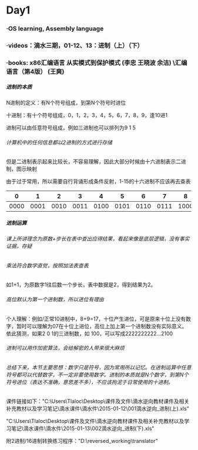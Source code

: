 # Day1

### ·OS learning, Assembly language

### ·videos：滴水三期，01-12、13：进制（上）（下）

### ·books: x86汇编语言 从实模式到保护模式 (李忠 王晓波 余洁) \汇编语言（第4版） (王爽) 

##### 进制的本质

N进制的定义：有N个符号组成，到第N个符号时进位

十进制：有十个符号组成，0，1，2，3，4，5，6，7，8，9，逢10进1

进制可以由任意符号组成，例如三进制也可以排列为9 1 5

###### 计算机中的任何信息都以2进制的方式进行存储

但是二进制表示起来比较长，不容易理解，因此大部分时候由十六进制表示二进制，图示映射

由于过于常用，所以需要自行背诵形成条件反射，1-15的十六进制不应该再去查表

| 0    | 1    | 2    | 3    | 4    | 5    | 6    | 7    | 8    | 9    | A    | B    | C    | D    | E    | F    |
| ---- | ---- | ---- | ---- | ---- | ---- | ---- | ---- | ---- | ---- | ---- | ---- | ---- | ---- | ---- | ---- |
| 0000 | 0001 | 0010 | 0011 | 0100 | 0101 | 0110 | 0111 | 1000 | 1001 | 1010 | 1011 | 1100 | 1101 | 1110 | 1111 |



##### 进制运算

###### 课上所讲理念为原数+步长在表中查出应得结果，看起来像是底层逻辑，没有事实证据，存疑

###### 乘法符合数学直觉，按照加法表查表

如1+1，为原数字1往后数一个步长，表中数据是2，得到结果为2。

###### 高位默认为第一个进制数，所以进位有理由

个人理解：例如/正常10进制中，8+9=17，十位产生进位，可是原来十位上没有数字，暂时可以理解为07在十位上进位，高位上加上第一个进制数没有实际意义。依此猜测，如果2 0 1的三进制数，如 100，可以写成2222222222...2100 

###### 进制可以用作加密算法，会给解密的人带来很大麻烦

###### 总结下来，本节主要思想：数字只是符号，因为常用所以记忆。在进制运算中任意符号都可以代替数字，不一定非要使用数字。进制的本质就是N个数字，到第N个符号进位（表达不准确，意思差不多），不应该拘泥于日常使用的十进制。

课件链接如下："C:\Users\Tlaloc\Desktop\课件及文件\滴水逆向教材课件及相关补充教材以及学习笔记\滴水课件\滴水件\2015-01-12\001滴水逆向_进制(上).xls"

"C:\Users\Tlaloc\Desktop\课件及文件\滴水逆向教材课件及相关补充教材以及学习笔记\滴水课件\滴水件\2015-01-13\002滴水逆向_进制(下).xls"

附2进制/16进制转换练习程序："D:\reversed_working\translator"







